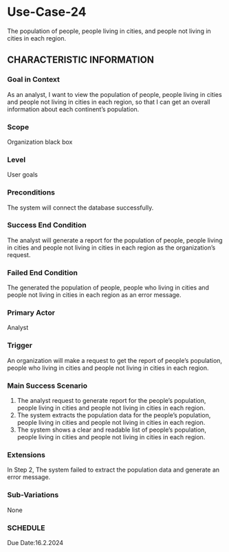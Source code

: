 # Use-Case-24
The population of people, people living in cities, and people not living in cities in each region.
## CHARACTERISTIC INFORMATION
### Goal in Context
As an analyst, I want to view the population of people, people living in cities and people not living in cities in each region, so that I can get an overall information about each continent’s population.
### Scope
Organization black box
### Level
User goals
### Preconditions
The system will connect the database successfully.
### Success End Condition
The analyst will generate a report for the population of people, people living in cities and people not living in cities in each region as the organization’s request.
### Failed End Condition
The generated the population of people, people who living in cities and people not living in cities in each region as an error message.
### Primary Actor
Analyst
### Trigger
An organization will make a request to get the report of people’s population, people who living in cities and people not living in cities in each region. 
### Main Success Scenario
1.  The analyst request to generate report for the people’s population, people living in cities and people not living in cities in each region.
2.  The system extracts the population data for the people’s population, people living in cities and people not living in cities in each region.
3.  The system shows a clear and readable list of people’s population, people living in cities and people not living in cities in each region. 
### Extensions
In Step 2, The system failed to extract the population data and generate an error message.
### Sub-Variations
None
### SCHEDULE
Due Date:16.2.2024

